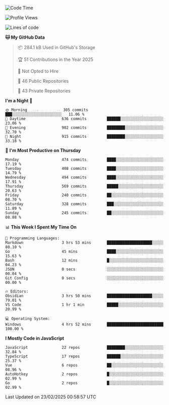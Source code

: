 <!--START_SECTION:waka-->
![Code Time](http://img.shields.io/badge/Code%20Time-918%20hrs%2014%20mins-blue)

![Profile Views](http://img.shields.io/badge/Profile%20Views-1-blue)

![Lines of code](https://img.shields.io/badge/From%20Hello%20World%20I%27ve%20Written-1.1%20million%20lines%20of%20code-blue)

**🐱 My GitHub Data** 

> 📦 284.1 kB Used in GitHub's Storage 
 > 
> 🏆 51 Contributions in the Year 2025
 > 
> 🚫 Not Opted to Hire
 > 
> 📜 46 Public Repositories 
 > 
> 🔑 43 Private Repositories 
 > 
**I'm a Night 🦉** 

```text
🌞 Morning                305 commits         ███░░░░░░░░░░░░░░░░░░░░░░   11.06 % 
🌆 Daytime                636 commits         ██████░░░░░░░░░░░░░░░░░░░   23.06 % 
🌃 Evening                902 commits         ████████░░░░░░░░░░░░░░░░░   32.70 % 
🌙 Night                  915 commits         ████████░░░░░░░░░░░░░░░░░   33.18 % 
```
📅 **I'm Most Productive on Thursday** 

```text
Monday                   474 commits         ████░░░░░░░░░░░░░░░░░░░░░   17.19 % 
Tuesday                  408 commits         ████░░░░░░░░░░░░░░░░░░░░░   14.79 % 
Wednesday                494 commits         ████░░░░░░░░░░░░░░░░░░░░░   17.91 % 
Thursday                 569 commits         █████░░░░░░░░░░░░░░░░░░░░   20.63 % 
Friday                   240 commits         ██░░░░░░░░░░░░░░░░░░░░░░░   08.70 % 
Saturday                 328 commits         ███░░░░░░░░░░░░░░░░░░░░░░   11.89 % 
Sunday                   245 commits         ██░░░░░░░░░░░░░░░░░░░░░░░   08.88 % 
```


📊 **This Week I Spent My Time On** 

```text
💬 Programming Languages: 
Markdown                 3 hrs 53 mins       ████████████████████░░░░░   80.10 % 
Go                       45 mins             ████░░░░░░░░░░░░░░░░░░░░░   15.63 % 
Bash                     12 mins             █░░░░░░░░░░░░░░░░░░░░░░░░   04.23 % 
JSON                     0 secs              ░░░░░░░░░░░░░░░░░░░░░░░░░   00.04 % 
Git Config               0 secs              ░░░░░░░░░░░░░░░░░░░░░░░░░   00.00 % 

🔥 Editors: 
Obsidian                 3 hrs 50 mins       ████████████████████░░░░░   79.01 % 
VS Code                  1 hr 1 min          █████░░░░░░░░░░░░░░░░░░░░   20.99 % 

💻 Operating System: 
Windows                  4 hrs 52 mins       █████████████████████████   100.00 % 
```

**I Mostly Code in JavaScript** 

```text
JavaScript               22 repos            ████████░░░░░░░░░░░░░░░░░   32.84 % 
TypeScript               17 repos            ██████░░░░░░░░░░░░░░░░░░░   25.37 % 
Vue                      6 repos             ██░░░░░░░░░░░░░░░░░░░░░░░   08.96 % 
AutoHotkey               2 repos             █░░░░░░░░░░░░░░░░░░░░░░░░   02.99 % 
Go                       2 repos             █░░░░░░░░░░░░░░░░░░░░░░░░   02.99 % 
```




 Last Updated on 23/02/2025 00:58:57 UTC
<!--END_SECTION:waka-->
